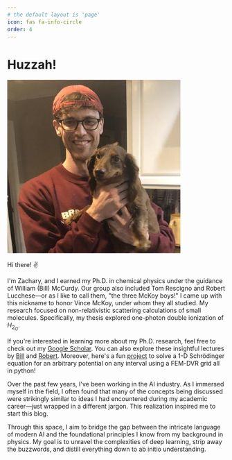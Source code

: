 ```yaml
---
# the default layout is 'page'
icon: fas fa-info-circle
order: 4
---
```


# Huzzah!

![About](/assets/img/Tucker_and_I.jpg)

Hi there! ✌️

I'm Zachary, and I earned my Ph.D. in chemical physics under the guidance of William (Bill) McCurdy. Our group also included Tom Rescigno and Robert Lucchese—or as I like to call them, "the three McKoy boys!" I came up with this nickname to honor Vince McKoy, under whom they all studied. My research focused on non-relativistic scattering calculations of small molecules. Specifically, my thesis explored one-photon double ionization of $H_2_O$.

If you're interested in learning more about my Ph.D. research, feel free to check out my [Google Scholar](https://scholar.google.com/citations?user=09Qx2XoAAAAJ&hl=en). You can also explore these insightful lectures by [Bill](https://www.youtube.com/watch?v=UomfhNfjfwU&start=0) and [Robert](https://www.youtube.com/watch?v=78_xNYUbeqM&start=0). Moreover, here's a fun [project](https://quantumgrid.readthedocs.io/en/latest/) to solve a 1-D Schrödinger equation for an arbitrary potential on any interval using a FEM-DVR grid all in python!

Over the past few years, I've been working in the AI industry. As I immersed myself in the field, I often found that many of the concepts being discussed were strikingly similar to ideas I had encountered during my academic career—just wrapped in a different jargon. This realization inspired me to start this blog.

Through this space, I aim to bridge the gap between the intricate language of modern AI and the foundational principles I know from my background in physics. My goal is to unravel the complexities of deep learning, strip away the buzzwords, and distill everything down to ab initio understanding.
